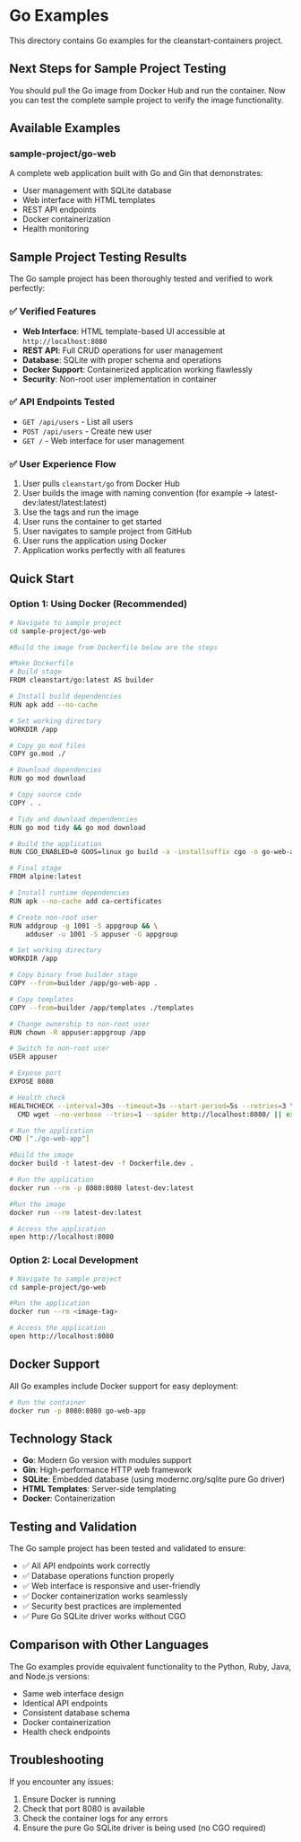 # Go Examples

This directory contains Go examples for the cleanstart-containers project.

## Next Steps for Sample Project Testing

You should pull the Go image from Docker Hub and run the container. Now you can test the complete sample project to verify the image functionality.

## Available Examples

### sample-project/go-web
A complete web application built with Go and Gin that demonstrates:
- User management with SQLite database
- Web interface with HTML templates
- REST API endpoints
- Docker containerization
- Health monitoring

## Sample Project Testing Results

The Go sample project has been thoroughly tested and verified to work perfectly:

### ✅ Verified Features
- **Web Interface**: HTML template-based UI accessible at `http://localhost:8080`
- **REST API**: Full CRUD operations for user management
- **Database**: SQLite with proper schema and operations
- **Docker Support**: Containerized application working flawlessly
- **Security**: Non-root user implementation in container

### ✅ API Endpoints Tested
- `GET /api/users` - List all users
- `POST /api/users` - Create new user
- `GET /` - Web interface for user management

### ✅ User Experience Flow
1. User pulls `cleanstart/go` from Docker Hub
2. User builds the image with naming convention (for example -> latest-dev:latest/latest:latest)
3. Use the tags and run the image 
4. User runs the container to get started 
5. User navigates to sample project from GitHub 
6. User runs the application using Docker 
7. Application works perfectly with all features 

## Quick Start

### Option 1: Using Docker (Recommended)
```bash
# Navigate to sample project
cd sample-project/go-web

#Build the image from Dockerfile below are the steps

#Make Dockerfile
# Build stage
FROM cleanstart/go:latest AS builder

# Install build dependencies
RUN apk add --no-cache 

# Set working directory
WORKDIR /app

# Copy go mod files
COPY go.mod ./

# Download dependencies
RUN go mod download

# Copy source code
COPY . .

# Tidy and download dependencies
RUN go mod tidy && go mod download

# Build the application
RUN CGO_ENABLED=0 GOOS=linux go build -a -installsuffix cgo -o go-web-app main.go

# Final stage
FROM alpine:latest

# Install runtime dependencies
RUN apk --no-cache add ca-certificates

# Create non-root user
RUN addgroup -g 1001 -S appgroup && \
    adduser -u 1001 -S appuser -G appgroup

# Set working directory
WORKDIR /app

# Copy binary from builder stage
COPY --from=builder /app/go-web-app .

# Copy templates
COPY --from=builder /app/templates ./templates

# Change ownership to non-root user
RUN chown -R appuser:appgroup /app

# Switch to non-root user
USER appuser

# Expose port
EXPOSE 8080

# Health check
HEALTHCHECK --interval=30s --timeout=3s --start-period=5s --retries=3 \
  CMD wget --no-verbose --tries=1 --spider http://localhost:8080/ || exit 1

# Run the application
CMD ["./go-web-app"]

#Build the image
docker build -t latest-dev -f Dockerfile.dev .

# Run the application
docker run --rm -p 8080:8080 latest-dev:latest

#Run the image
docker run --rm latest-dev:latest

# Access the application
open http://localhost:8080
```

### Option 2: Local Development
```bash
# Navigate to sample project
cd sample-project/go-web

#Run the application
docker run --rm <image-tag>

# Access the application
open http://localhost:8080
```

## Docker Support

All Go examples include Docker support for easy deployment:

```bash
# Run the container
docker run -p 8080:8080 go-web-app
```

## Technology Stack

- **Go**: Modern Go version with modules support
- **Gin**: High-performance HTTP web framework
- **SQLite**: Embedded database (using modernc.org/sqlite pure Go driver)
- **HTML Templates**: Server-side templating
- **Docker**: Containerization

## Testing and Validation

The Go sample project has been tested and validated to ensure:
- ✅ All API endpoints work correctly
- ✅ Database operations function properly
- ✅ Web interface is responsive and user-friendly
- ✅ Docker containerization works seamlessly
- ✅ Security best practices are implemented
- ✅ Pure Go SQLite driver works without CGO

## Comparison with Other Languages

The Go examples provide equivalent functionality to the Python, Ruby, Java, and Node.js versions:
- Same web interface design
- Identical API endpoints
- Consistent database schema
- Docker containerization
- Health check endpoints

## Troubleshooting

If you encounter any issues:
1. Ensure Docker is running
2. Check that port 8080 is available
3. Check the container logs for any errors
4. Ensure the pure Go SQLite driver is being used (no CGO required)
